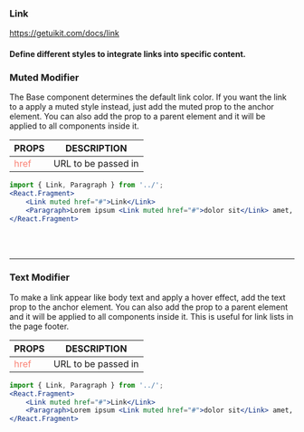 ### Link
https://getuikit.com/docs/link

#### Define different styles to integrate links into specific content.

### Muted Modifier
The Base component determines the default link color.
If you want the link to a apply a muted style instead, just add the muted prop to the anchor element.
You can also add the prop to a parent element and it will be applied to all <Link> components inside it.

| PROPS  | DESCRIPTION |
| ----- | ----------- |
| <span style="color:salmon">href</span> | URL to be passed in |

```jsx
import { Link, Paragraph } from '../';
<React.Fragment>
    <Link muted href="#">Link</Link>
    <Paragraph>Lorem ipsum <Link muted href="#">dolor sit</Link> amet, consectetur adipiscing elit, sed do <Link muted href="#">eiusmod</Link> tempor incididunt ut <Link muted href="#">labore et</Link> dolore magna aliqua.</Paragraph>
</React.Fragment>
```

<br /><br /> <hr />

### Text Modifier
To make a link appear like body text and apply a hover effect, add the text prop to the anchor element.
You can also add the prop to a parent element and it will be applied to all <Link> components inside it.
This is useful for link lists in the page footer.

| PROPS  | DESCRIPTION |
| ----- | ----------- |
| <span style="color:salmon">href</span> | URL to be passed in |

```jsx
import { Link, Paragraph } from '../';
<React.Fragment>
    <Link muted href="#">Link</Link>
    <Paragraph>Lorem ipsum <Link muted href="#">dolor sit</Link> amet, consectetur adipiscing elit, sed do <Link muted href="#">eiusmod</Link> tempor incididunt ut <Link muted href="#">labore et</Link> dolore magna aliqua.</Paragraph>
</React.Fragment>
```
